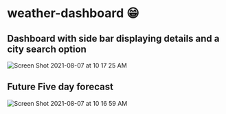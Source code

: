 # weather-dashboard 😁

## Dashboard with side bar displaying details and a city search option
![Screen Shot 2021-08-07 at 10 17 25 AM](https://user-images.githubusercontent.com/77520234/128608687-8dc155e4-6b81-42f6-9971-3f9be00c809e.png)


## Future Five day forecast

![Screen Shot 2021-08-07 at 10 16 59 AM](https://user-images.githubusercontent.com/77520234/128608689-9a6da357-cfa1-45e4-9a0c-2fa17fa669d8.png)
